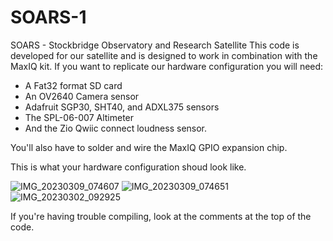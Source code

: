 # SOARS-1
SOARS - Stockbridge Observatory and Research Satellite
This code is developed for our satellite and is designed to work in combination with the MaxIQ kit. 
If you want to replicate our hardware configuration you will need:

- A Fat32 format SD card
- An OV2640 Camera sensor
- Adafruit SGP30, SHT40, and ADXL375 sensors
- The SPL-06-007 Altimeter
- And the Zio Qwiic connect loudness sensor.

You'll also have to solder and wire the MaxIQ GPIO expansion chip.

This is what your hardware configuration shoud look like.

![IMG_20230309_074607](https://user-images.githubusercontent.com/22381811/224048804-50c15c5f-3fe9-4aca-bea1-427a61e08cc5.jpg)
![IMG_20230309_074651](https://user-images.githubusercontent.com/22381811/224048817-7842ffaf-bc43-4368-856f-4d46da78c1e9.jpg)
![IMG_20230302_092925](https://user-images.githubusercontent.com/22381811/224048824-212e9c99-7d33-4bfe-89b3-bfb9acb57bb7.jpg)


If you're having trouble compiling, look at the comments at the top of the code.
